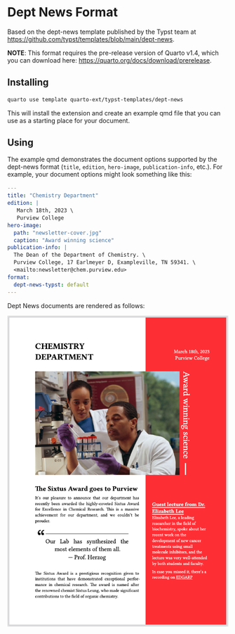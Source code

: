 # Dept News Format

Based on the dept-news template published by the Typst team at <https://github.com/typst/templates/blob/main/dept-news>.

**NOTE**: This format requires the pre-release version of Quarto v1.4, which you can download here: <https://quarto.org/docs/download/prerelease>.

## Installing

```bash
quarto use template quarto-ext/typst-templates/dept-news
```

This will install the extension and create an example qmd file that you can use as a starting place for your document.

## Using

The example qmd demonstrates the document options supported by the dept-news format (`title`, `edition`, `hero-image`, `publication-info`, etc.). For example, your document options might look something like this:

```yaml
---
title: "Chemistry Department"
edition: |
   March 18th, 2023 \
   Purview College
hero-image: 
  path: "newsletter-cover.jpg"
  caption: "Award winning science"
publication-info: |
  The Dean of the Department of Chemistry. \
  Purview College, 17 Earlmeyer D, Exampleville, TN 59341. \
  <mailto:newsletter@chem.purview.edu>
format:
  dept-news-typst: default
---
```

Dept News documents are rendered as follows:

![](dept-news.png)





